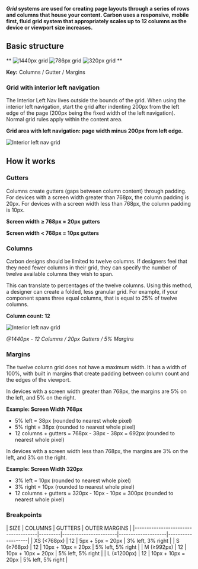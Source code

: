 **_Grid_ systems are used for creating page layouts through a series of rows and columns that house your content. Carbon uses a responsive, mobile first, fluid grid system that appropriately scales up to 12 columns as the device or viewport size increases.**

## Basic structure

**
![1440px grid](images/grid-1.png)
![786px grid](images/grid-2.png)
![320px grid](images/grid-3.png)
**

**Key:**
Columns / Gutter / Margins

### Grid with interior left navigation
The Interior Left Nav lives outside the bounds of the grid. When using the interior left navigation, start the grid after indenting 200px from the left edge of the page (200px being the fixed width of the left navigation). Normal grid rules apply within the content area.

**Grid area with left navigation: page width minus 200px from left edge.**

![Interior left nav grid](images/grid-4.png)

## How it works
### Gutters
Columns create gutters (gaps between column content) through padding. For devices with a screen width greater than 768px, the column padding is 20px. For devices with a screen width less than 768px, the column padding is 10px.

**Screen width ≥ 768px = 20px gutters**

**Screen width < 768px = 10px gutters**

### Columns
Carbon designs should be limited to twelve columns. If designers feel that they need fewer columns in their grid, they can specify the number of twelve available columns they wish to span.

This can translate to percentages of the twelve columns. Using this method, a designer can create a folded, less granular grid. For example, if your component spans three equal columns, that is equal to 25% of twelve columns.

**Column count: 12**

![Interior left nav grid](images/grid-5.png)

_@1440px - 12 Columns / 20px Gutters / 5% Margins_

### Margins
The twelve column grid does not have a maximum width. It has a width of 100%, with built in margins that create padding between column count and the edges of the viewport.

In devices with a screen width greater than 768px, the margins are 5% on the left, and 5% on the right.

**Example: Screen Width 768px**

* 5% left = 38px (rounded to nearest whole pixel)
* 5% right = 38px (rounded to nearest whole pixel)
* 12 columns + gutters = 768px - 38px - 38px = 692px (rounded to nearest whole pixel)

In devices with a screen width less than 768px, the margins are 3% on the left, and 3% on the right.

**Example: Screen Width 320px**

* 3% left = 10px (rounded to nearest whole pixel)
* 3% right = 10px (rounded to nearest whole pixel)
* 12 columns + gutters = 320px - 10px - 10px = 300px (rounded to nearest whole pixel)

### Breakpoints

| SIZE                         | COLUMNS | GUTTERS            | OUTER MARGINS     |
|-------------------------------------|---------|-----------------------|--------------------|-------------------|
| XS (<768px) | 12      | 5px + 5px = 20px   | 3% left, 3% right |
| S (≥768px)      | 12      | 10px + 10px = 20px | 5% left, 5% right |
| M (≥992px)     | 12      | 10px + 10px = 20px | 5% left, 5% right |
| L (≥1200px)     | 12      | 10px + 10px = 20px | 5% left, 5% right |
